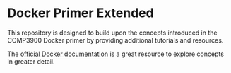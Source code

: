 # Docker Primer Extended

This repository is designed to build upon the concepts introduced in the COMP3900 Docker primer by providing additional tutorials and resources.

The [official Docker documentation](https://docs.docker.com/) is a great resource to explore concepts in greater detail.
